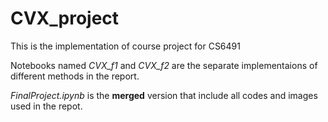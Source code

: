 # CVX_project
This is the implementation of course project for CS6491

Notebooks named _CVX_f1_ and _CVX_f2_ are the separate implementaions of different methods in the report.

_FinalProject.ipynb_ is the **merged** version that include all codes and images used in the repot.
